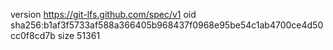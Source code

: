 version https://git-lfs.github.com/spec/v1
oid sha256:b1af3f5733af588a366405b968437f0968e95be54c1ab4700ce4d50cc0f8cd7b
size 51361
